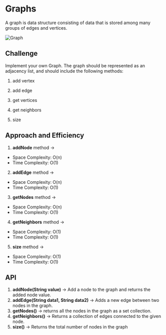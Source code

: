 # Graphs
A graph is data structure consisting of data that is stored among many groups of edges and vertices.

![Graph](https://www.geeksforgeeks.org/wp-content/uploads/undirectedgraph.png)

## Challenge

Implement your own Graph. The graph should be represented as an adjacency list, and should include the following methods:

1. add vertex

2. add edge

3. get vertices

4. get neighbors

5. size

## Approach and Efficiency
1. **addNode** method ->
- Space Complexity: O(n)
- Time Complexity: O(1)

2. **addEdge** method ->
- Space Complexity: O(n)
- Time Complexity: O(1)

3. **getNodes** method ->
- Space Complexity: O(n)
- Time Complexity: O(1)

4. **getNeighbors** method ->
- Space Complexity: O(1)
- Time Complexity: O(1)

5. **size** method ->
- Space Complexity: O(1)
- Time Complexity: O(1)

## API

1.  **addNode(String value)** ->  Add a node to the graph and returns the added node value.
2.  **addEdge(String data1, String data2)** -> Adds a new edge between two nodes in the graph.
3. **getNodes()** -> returns all the nodes in the graph as a set collection.
4. **getNeighbors()** -> Returns a collection of edges connected to the given node.
5. **size()** -> Returns the total number of nodes in the graph
